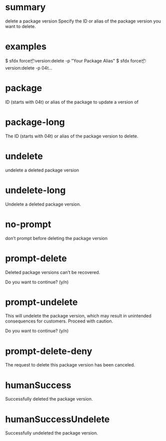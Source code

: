 # summary

delete a package version
Specify the ID or alias of the package version you want to delete.

# examples

$ sfdx force:package:version:delete -p "Your Package Alias"
$ sfdx force:package:version:delete -p 04t...

# package

ID (starts with 04t) or alias of the package to update a version of

# package-long

The ID (starts with 04t) or alias of the package version to delete.

# undelete

undelete a deleted package version

# undelete-long

Undelete a deleted package version.

# no-prompt

don’t prompt before deleting the package version

# prompt-delete

Deleted package versions can’t be recovered.

Do you want to continue? (y/n)

# prompt-undelete

This will undelete the package version, which may result in unintended consequences for customers. Proceed with caution.

Do you want to continue? (y/n)

# prompt-delete-deny

The request to delete this package version has been canceled.

# humanSuccess

Successfully deleted the package version.

# humanSuccessUndelete

Successfully undeleted the package version.
